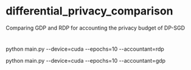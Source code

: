 # differential_privacy_comparison
Comparing GDP and RDP for accounting the privacy budget of DP-SGD

#  
python main.py --device=cuda --epochs=10 --accountant=rdp

python main.py --device=cuda --epochs=10 --accountant=gdp